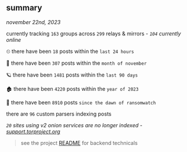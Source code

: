 
## summary
_november 22nd, 2023_

currently tracking `163` groups across `299` relays & mirrors - _`104` currently online_

⏲ there have been `18` posts within the `last 24 hours`

🦈 there have been `307` posts within the `month of november`

🪐 there have been `1481` posts within the `last 90 days`

🏚 there have been `4220` posts within the `year of 2023`

🦕 there have been `8910` posts `since the dawn of ransomwatch`

there are `96` custom parsers indexing posts

_`20` sites using v2 onion services are no longer indexed - [support.torproject.org](https://support.torproject.org/onionservices/v2-deprecation/)_

> see the project [README](https://github.com/joshhighet/ransomwatch#ransomwatch--) for backend technicals
